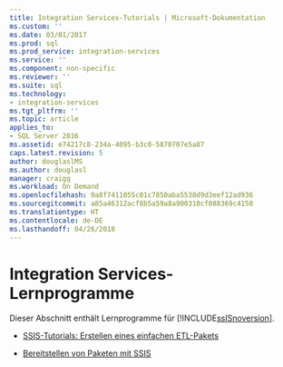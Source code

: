 ```yaml
---
title: Integration Services-Tutorials | Microsoft-Dokumentation
ms.custom: ''
ms.date: 03/01/2017
ms.prod: sql
ms.prod_service: integration-services
ms.service: ''
ms.component: non-specific
ms.reviewer: ''
ms.suite: sql
ms.technology:
- integration-services
ms.tgt_pltfrm: ''
ms.topic: article
applies_to:
- SQL Server 2016
ms.assetid: e74217c8-234a-4095-b3c0-5870707e5a87
caps.latest.revision: 5
author: douglaslMS
ms.author: douglasl
manager: craigg
ms.workload: On Demand
ms.openlocfilehash: 9a8f7411055c01c7850aba5538d9d3eef12ad936
ms.sourcegitcommit: a85a46312acf8b5a59a8a900310cf088369c4150
ms.translationtype: HT
ms.contentlocale: de-DE
ms.lasthandoff: 04/26/2018
---
```

# <a name="integration-services-tutorials"></a>Integration Services-Lernprogramme
Dieser Abschnitt enthält Lernprogramme für [!INCLUDE[ssISnoversion](../includes/ssisnoversion-md.md)].  
  
-   [SSIS-Tutorials: Erstellen eines einfachen ETL-Pakets](../integration-services/ssis-how-to-create-an-etl-package.md)  
  
-   [Bereitstellen von Paketen mit SSIS](../integration-services/deploy-packages-with-ssis.md)  
  
  
  
